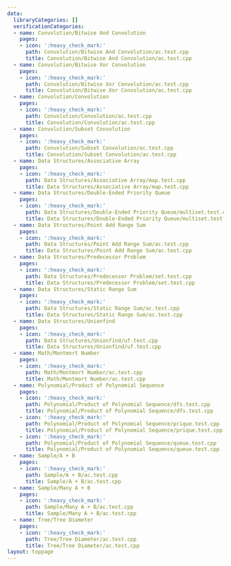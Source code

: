 ```yaml
---
data:
  libraryCategories: []
  verificationCategories:
  - name: Convolution/Bitwise And Convolution
    pages:
    - icon: ':heavy_check_mark:'
      path: Convolution/Bitwise And Convolution/ac.test.cpp
      title: Convolution/Bitwise And Convolution/ac.test.cpp
  - name: Convolution/Bitwise Xor Convolution
    pages:
    - icon: ':heavy_check_mark:'
      path: Convolution/Bitwise Xor Convolution/ac.test.cpp
      title: Convolution/Bitwise Xor Convolution/ac.test.cpp
  - name: Convolution/Convolution
    pages:
    - icon: ':heavy_check_mark:'
      path: Convolution/Convolution/ac.test.cpp
      title: Convolution/Convolution/ac.test.cpp
  - name: Convolution/Subset Convolution
    pages:
    - icon: ':heavy_check_mark:'
      path: Convolution/Subset Convolution/ac.test.cpp
      title: Convolution/Subset Convolution/ac.test.cpp
  - name: Data Structures/Associative Array
    pages:
    - icon: ':heavy_check_mark:'
      path: Data Structures/Associative Array/map.test.cpp
      title: Data Structures/Associative Array/map.test.cpp
  - name: Data Structures/Double-Ended Priority Queue
    pages:
    - icon: ':heavy_check_mark:'
      path: Data Structures/Double-Ended Priority Queue/multiset.test.cpp
      title: Data Structures/Double-Ended Priority Queue/multiset.test.cpp
  - name: Data Structures/Point Add Range Sum
    pages:
    - icon: ':heavy_check_mark:'
      path: Data Structures/Point Add Range Sum/ac.test.cpp
      title: Data Structures/Point Add Range Sum/ac.test.cpp
  - name: Data Structures/Predecessor Problem
    pages:
    - icon: ':heavy_check_mark:'
      path: Data Structures/Predecessor Problem/set.test.cpp
      title: Data Structures/Predecessor Problem/set.test.cpp
  - name: Data Structures/Static Range Sum
    pages:
    - icon: ':heavy_check_mark:'
      path: Data Structures/Static Range Sum/ac.test.cpp
      title: Data Structures/Static Range Sum/ac.test.cpp
  - name: Data Structures/Unionfind
    pages:
    - icon: ':heavy_check_mark:'
      path: Data Structures/Unionfind/uf.test.cpp
      title: Data Structures/Unionfind/uf.test.cpp
  - name: Math/Montmort Number
    pages:
    - icon: ':heavy_check_mark:'
      path: Math/Montmort Number/ac.test.cpp
      title: Math/Montmort Number/ac.test.cpp
  - name: Polynomial/Product of Polynomial Sequence
    pages:
    - icon: ':heavy_check_mark:'
      path: Polynomial/Product of Polynomial Sequence/dfs.test.cpp
      title: Polynomial/Product of Polynomial Sequence/dfs.test.cpp
    - icon: ':heavy_check_mark:'
      path: Polynomial/Product of Polynomial Sequence/prique.test.cpp
      title: Polynomial/Product of Polynomial Sequence/prique.test.cpp
    - icon: ':heavy_check_mark:'
      path: Polynomial/Product of Polynomial Sequence/queue.test.cpp
      title: Polynomial/Product of Polynomial Sequence/queue.test.cpp
  - name: Sample/A + B
    pages:
    - icon: ':heavy_check_mark:'
      path: Sample/A + B/ac.test.cpp
      title: Sample/A + B/ac.test.cpp
  - name: Sample/Many A + B
    pages:
    - icon: ':heavy_check_mark:'
      path: Sample/Many A + B/ac.test.cpp
      title: Sample/Many A + B/ac.test.cpp
  - name: Tree/Tree Diameter
    pages:
    - icon: ':heavy_check_mark:'
      path: Tree/Tree Diameter/ac.test.cpp
      title: Tree/Tree Diameter/ac.test.cpp
layout: toppage
---
```

